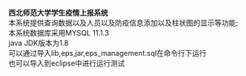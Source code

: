 **西北师范大学学生疫情上报系统**<br>
   本系统提供查询数据以及人员以及防疫信息添加以及柱状图的显示等功能;<br>
   本系统数据库采用MYSQL 11.1.3<br>
   java JDK版本为1.8<br>
   可以通过导入lib,eps,jar,eps_management.sql在命令行下运行<br>
   也可以导入到eclipse中进行运行测试<br>
